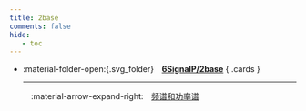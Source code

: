 ```yaml
---
title: 2base
comments: false
hide:
   - toc
---
```


<div class="grid cards index-info" markdown>

-   :material-folder-open:{.svg_folder}&emsp;__[6SignalP/2base](./index.md)__
{ .cards }

	---

	&emsp;:material-arrow-expand-right:&emsp;[频谱和功率谱](./A.md)

</div>